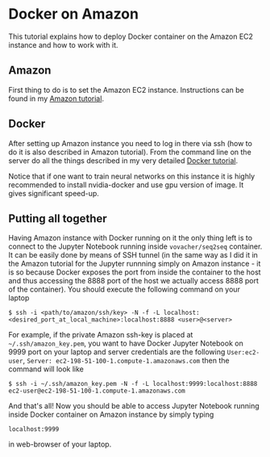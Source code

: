 # Docker on Amazon

This tutorial explains how to deploy Docker container on the Amazon EC2 instance and how to work with it.

## Amazon

First thing to do is to set the Amazon EC2 instance. Instructions can be found in my [Amazon tutorial](./Amazon.md).

## Docker

After setting up Amazon instance you need to log in there via ssh (how to do it is also described in Amazon tutorial).
From the command line on the server do all the things described in my very detailed [Docker tutorial](./Docker.md). 

Notice that if one want to train neural networks on this instance it is highly recommended to install nvidia-docker and use gpu version of image. It gives significant speed-up.

## Putting all together

Having Amazon instance with Docker running on it the only thing left is to connect to the Jupyter Notebook running inside `vovacher/seq2seq` container. It can be easily done by means of SSH tunnel (in the same way as I did it in the Amazon tutorial for the Jupyter runnning simply on Amazon instance - it is so because Docker exposes the port from inside the container to the host and thus accessing the 8888 port of the host we actually access 8888 port of the container). You should execute the following command on your laptop

    $ ssh -i <path/to/amazon/ssh/key> -N -f -L localhost:<desired_port_at_local_machine>:localhost:8888 <user>@<server>
    
For example, if the private Amazon ssh-key is placed at `~/.ssh/amazon_key.pem`, you want to have Docker Jupyter Notebook on 9999 port on your laptop and server credentials are the following `User:ec2-user`, `Server: ec2-198-51-100-1.compute-1.amazonaws.com` then the command will look like

    $ ssh -i ~/.ssh/amazon_key.pem -N -f -L localhost:9999:localhost:8888 ec2-user@ec2-198-51-100-1.compute-1.amazonaws.com
    
And that's all! Now you should be able to access Jupyter Notebook running inside Docker container on Amazon instance by simply typing
    
    localhost:9999
    
in web-browser of your laptop.
